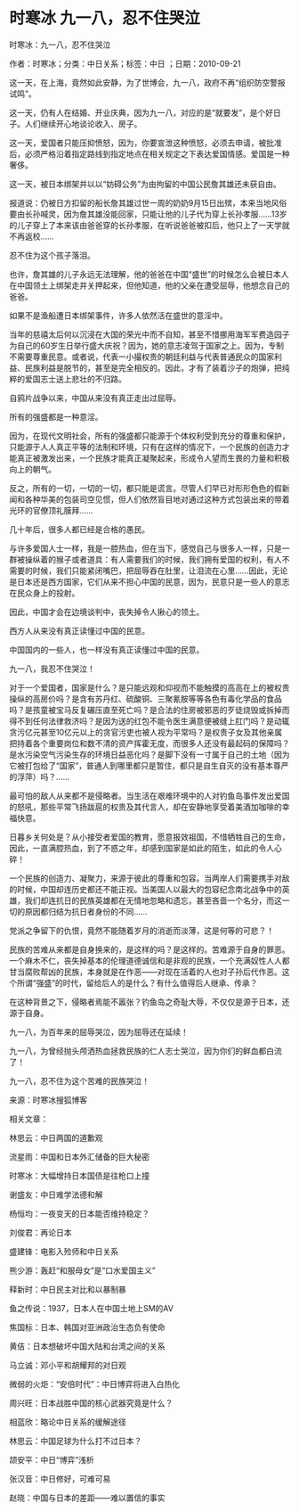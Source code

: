 # 时寒冰  九一八，忍不住哭泣  
  
时寒冰：九一八，忍不住哭泣  
作者：时寒冰；分类：中日关系；标签：中日 ；日期：2010-09-21  
这一天，在上海，竟然如此安静，为了世博会，九一八，政府不再“组织防空警报试鸣”。  
这一天，仍有人在结婚、开业庆典，因为九一八，对应的是“就要发”，是个好日子。人们继续开心地谈论收入、房子。  
这一天，爱国者只能压抑愤怒，因为，你要宣泄这种愤怒，必须去申请，被批准后，必须严格沿着指定路线到指定地点在相关规定之下表达爱国情感。爱国是一种奢侈。  
这一天，被日本绑架并以以“妨碍公务”为由拘留的中国公民詹其雄还未获自由。  
报道说：仍被日方扣留的船长詹其雄过世一周的奶奶9月15日出殡，本来当地风俗要由长孙喊灵，因为詹其雄没能回家，只能让他的儿子代为穿上长孙孝服……13岁的儿子穿上了本来该由爸爸穿的长孙孝服，在听说爸爸被扣后，他只上了一天学就不再返校……  
忍不住为这个孩子落泪。  
也许，詹其雄的儿子永远无法理解，他的爸爸在中国“盛世”的时候怎么会被日本人在中国领土上绑架走并关押起来，但他知道，他的父亲在遭受屈辱，他想念自己的爸爸。  
如果不是渔船遭日本绑架事件，许多人依然活在盛世的意淫中。  
当年的慈禧太后何以沉浸在大国的荣光中而不自知，甚至不惜挪用海军军费造园子为自己的60岁生日举行盛大庆祝？因为，她的意志凌驾于国家之上。因为，专制不需要尊重民意。或者说，代表一小撮权贵的朝廷利益与代表普通民众的国家利益、民族利益是脱节的，甚至是完全相反的。因此，才有了装着沙子的炮弹，把纯粹的爱国志士送上悲壮的不归路。  
自鸦片战争以来，中国从来没有真正走出过屈辱。  
所有的强盛都是一种意淫。  
因为，在现代文明社会，所有的强盛都只能源于个体权利受到充分的尊重和保护，只能源于人人真正平等的法制和环境，只有在这样的情况下，一个民族的创造力才能真正被激发出来，一个民族才能真正凝聚起来，形成令人望而生畏的力量和积极向上的朝气。  
反之，所有的一切，一切的一切，都只能是谎言。尽管人们早已对形形色色的假新闻和各种华美的包装司空见惯，但人们依然盲目地对通过这种方式包装出来的带着光环的官僚顶礼膜拜……  
几十年后，很多人都已经是合格的愚民。  
与许多爱国人士一样，我是一腔热血，但在当下，感觉自己与很多人一样，只是一群被操纵着的猴子或者道具：有人需要我们的时候，我们拥有爱国的权利，有人不需要的时候，我们只能紧闭嘴巴，把屈辱吞在肚里，让泪流在心里……因此，无论是日本还是西方国家，它们从来不担心中国的民意，因为，民意只是一些人的意志在民众身上的投射。  
因此，中国才会在边境谈判中，丧失掉令人揪心的领土。  
西方人从来没有真正读懂过中国的民意。  
中国国内的一些人，也一样没有真正读懂过中国的民意。  
九一八，我忍不住哭泣！  
对于一个爱国者，国家是什么？是只能远观和仰视而不能触摸的高高在上的被权贵操纵的高房价吗？是含有苏丹红、硫酸铜、三聚氰胺等等各色有毒化学品的食品吗？是孩童被宝马反复碾压直至死亡吗？是合法的住房被邪恶的歹徒烧毁或拆掉而得不到任何法律救济吗？是因为送的红包不能令医生满意便被缝上肛门吗？是动辄贪污亿元甚至10亿元以上的贪官污吏也被人视为平常吗？是权贵子女及其他亲属把持着各个重要岗位和数不清的资产挥霍无度，而很多人还没有最起码的保障吗？是水污染空气污染生存的环境日益恶化吗？是脚下没有一寸属于自己的土地（因为它被打包给了“国家”，普通人到哪里都只是暂住，都只是自生自灭的没有基本尊严的浮萍）吗？……  
最可怕的敌人从来都不是侵略者。当生活在艰难环境中的人对钓鱼岛事件发出爱国的怒吼，那些平常飞扬跋扈的权贵及其代言人，却在安静地享受着美酒加咖啡的幸福快意。  
日暮乡关何处是？从小接受者爱国的教育，愿意报效祖国，不惜牺牲自己的生命，因此，一直满腔热血，到了不惑之年，却感到国家是如此的陌生，如此的令人心碎！  
一个民族的创造力、凝聚力，来源于彼此的尊重和包容。当两岸人们需要携手对敌的时候，中国却连历史都还不能正视。当美国人以最大的包容纪念南北战争中的英雄，我们却连抗日的民族英雄都在无情地忽略和遗忘，甚至吝啬一个名分，而这一切的原因都归结为抗日者身份的不同……  
党派之争留下的仇恨，竟然不能随着岁月的消逝而淡薄，这是何等的可悲？！  
民族的苦难从来都是自身换来的，是这样的吗？是这样的。苦难源于自身的罪恶。一个麻木不仁，丧失掉基本的伦理道德诚信和是非观的民族，一个充满奴性人人都甘当腐败帮凶的民族，本身就是在作恶——对现在活着的人也对子孙后代作恶。这个所谓“强盛”的时代，留给后人的是什么？有什么值得后人继承、传承？  
在这种背景之下，侵略者焉能不嚣张？钓鱼岛之奇耻大辱，不仅仅是源于日本，还源于自身。  
九一八，为百年来的屈辱哭泣，因为屈辱还在延续！  
九一八，为曾经抛头颅洒热血拯救民族的仁人志士哭泣，因为你们的鲜血都白流了！  
九一八，忍不住为这个苦难的民族哭泣！  
来源：时寒冰搜狐博客  
  
相关文章：  
林思云：中日两国的道歉观  
流星雨：中国和日本外汇储备的巨大秘密  
时寒冰：大幅增持日本国债是往枪口上撞  
谢盛友：中日难学法德和解  
杨恒均：一夜变天的日本能否维持稳定？  
刘俊君：再论日本  
盛建锋：电影入殓师和中日关系  
熊少游：轰赶“和服母女”是“口水爱国主义”  
释新时：中日民主对比和以暴制暴  
鱼之传说：1937，日本人在中国土地上SM的AV  
焦国标：日本、韩国对亚洲政治生态负有使命  
黄佶：日本想破坏中国大陆和台湾之间的关系  
马立诚：邓小平和胡耀邦的对日观  
微弱的火炬：“安倍时代”：中日博弈将进入白热化  
周兴旺：日本战胜中国的核心武器究竟是什么？  
相蓝欣：略论中日关系的缓解途径  
林思云：中国足球为什么打不过日本？  
颉安平：中日“博弈”浅析  
张汉音：中日修好，可难可易  
赵晓：中国与日本的差距——难以置信的事实